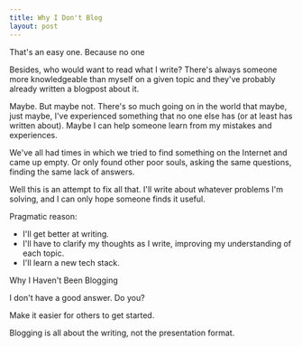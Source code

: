 ```yaml
---
title: Why I Don't Blog
layout: post
---
```




That's an easy one. Because no one

Besides, who would want to read what I write? There's always someone more knowledgeable than myself on a given topic and they've probably already written a blogpost about it.

Maybe. But maybe not. There's so much going on in the world that maybe, just maybe, I've experienced something that no one else has (or at least has written about). Maybe I can help someone learn from my mistakes and experiences.



We've all had times in which we tried to find something on the Internet and came up empty. Or only found other poor souls, asking the same questions, finding the same lack of answers.

Well this is an attempt to fix all that. I'll write about whatever problems I'm solving, and I can only hope someone finds it useful.



Pragmatic reason:
* I'll get better at writing.
* I'll have to clarify my thoughts as I write, improving my understanding of each topic.
* I'll learn a new tech stack.



Why I Haven't Been Blogging

I don't have a good answer. Do you?



Make it easier for others to get started.



Blogging is all about the writing, not the presentation format.

